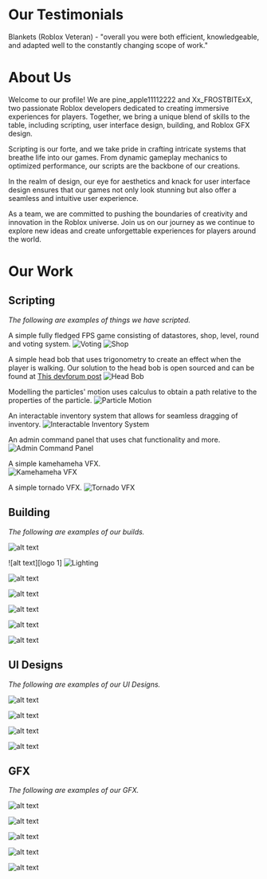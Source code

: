 # Our Testimonials
Blankets (Roblox Veteran) - "overall you were both efficient, knowledgeable, and adapted well to the constantly changing scope of work."

# About Us

Welcome to our profile! We are pine_apple11112222 and Xx_FROSTBITExX, two passionate Roblox developers dedicated to creating immersive experiences for players. Together, we bring a unique blend of skills to the table, including scripting, user interface design, building, and Roblox GFX design.

Scripting is our forte, and we take pride in crafting intricate systems that breathe life into our games. From dynamic gameplay mechanics to optimized performance, our scripts are the backbone of our creations.

In the realm of design, our eye for aesthetics and knack for user interface design ensures that our games not only look stunning but also offer a seamless and intuitive user experience.

As a team, we are committed to pushing the boundaries of creativity and innovation in the Roblox universe. Join us on our journey as we continue to explore new ideas and create unforgettable experiences for players around the world.

# Our Work

## Scripting 
_The following are examples of things we have scripted._

A simple fully fledged FPS game consisting of datastores, shop, level, round  and voting system. 
![Voting](https://github.com/user-attachments/assets/b6acfde7-0432-4d94-8dd8-bc7d45b1d082)
![Shop](https://github.com/user-attachments/assets/e0903ff4-b17f-4d4c-87ac-7e6d5f9ac3fd)


A simple head bob that uses trigonometry to create an effect when the player is walking. 
Our solution to the head bob is open sourced and can be found at [This devforum post](https://devforum.roblox.com/t/creating-steady-camera-head-bob/1510676/3)
![Head Bob](https://github.com/TheRoSpaceOfficial/TheRoSpaceOfficial.github.io/assets/161690494/339dca1e-1ae1-4330-9f4f-0f4b360be6be)

Modelling the particles' motion uses calculus to obtain a path relative to the properties of the particle.
![Particle Motion](https://github.com/TheRoSpaceOfficial/TheRoSpaceOfficial.github.io/assets/161690494/ff83fe70-1581-44d8-91c9-0235421949e4)

An interactable inventory system that allows for seamless dragging of inventory.
![Interactable Inventory System](https://github.com/TheRoSpaceOfficial/TheRoSpaceOfficial.github.io/assets/161690494/5936e35d-c5f0-4328-a3ea-8c91ef86764e)

An admin command panel that uses chat functionality and more.
![Admin Command Panel](https://github.com/TheRoSpaceOfficial/TheRoSpaceOfficial.github.io/assets/161690494/731e7f44-f044-4b49-a3e5-14a4606e783f)

A simple kamehameha VFX.  
![Kamehameha VFX](https://github.com/TheRoSpaceOfficial/TheRoSpaceOfficial.github.io/assets/161690494/7400a8db-969a-448b-b8b8-6c9597d0c9e2)

A simple tornado VFX.
![Tornado VFX](https://github.com/TheRoSpaceOfficial/TheRoSpaceOfficial.github.io/assets/161690494/8d0367fa-9e30-4ce6-8ab8-239a4c5e9f02)

## Building
_The following are examples of our builds._

![alt text][logo]

[logo]: https://github.com/TheRoSpaceOfficial/TheRoSpaceOfficial.github.io/assets/161690494/f63469cd-252c-4b22-8c8f-392506804c64 "High Poly Menu"

![alt text][logo 1]
![Lighting](https://github.com/user-attachments/assets/15eafbeb-6194-48b6-ab98-d19cd33b336f)

![alt text][logo 2]

[logo 2]: https://github.com/TheRoSpaceOfficial/TheRoSpaceOfficial.github.io/assets/161690494/ee717740-70c0-4a5e-8a2c-555d3db7fe42 "Low Poly Islands"

![alt text][logo 3]

[logo 3]: https://github.com/TheRoSpaceOfficial/TheRoSpaceOfficial.github.io/assets/161690494/6cfddc58-50b1-46ba-bc2b-9c04e39b033b "Low Poly Island Hut"

![alt text][logo 4]

[logo 4]: https://github.com/TheRoSpaceOfficial/TheRoSpaceOfficial.github.io/assets/161690494/04575459-51a6-4f5c-bde6-6c410e72a9f5 "Low Poly Island Hut"

![alt text][logo 5]

[logo 5]: https://github.com/TheRoSpaceOfficial/TheRoSpaceOfficial.github.io/assets/161690494/cdedcbdf-3e66-4da6-a4b3-648148dab9f7 "Low Poly Blender Hut"

![alt text][logo 6]

[logo 6]: https://github.com/TheRoSpaceOfficial/TheRoSpaceOfficial.github.io/assets/161690494/4107c2e2-d87b-460e-9222-b8649d5107d3 "Low Poly Sci-Fi Hallway"


## UI Designs
_The following are examples of our UI Designs._

![alt text][logo 7]

[logo 7]: https://github.com/TheRoSpaceOfficial/TheRoSpaceOfficial.github.io/assets/161690494/31f2eed9-51c4-43f6-b0a8-cf800d8aa8e9 "Small UI Icons"

![alt text][logo 8]

[logo 8]: https://github.com/TheRoSpaceOfficial/TheRoSpaceOfficial.github.io/assets/161690494/a793fcfc-2e0d-48d5-a8d8-1b3cc30b5c63 "Currency Icons"

![alt text][logo 9]

[logo 9]: https://github.com/TheRoSpaceOfficial/TheRoSpaceOfficial.github.io/assets/161690494/6a0242fb-1569-403d-89ed-bf8a0e2ad9d9 "Detailed Currency Icons"

![alt text][logo 10]

[logo 10]: https://github.com/TheRoSpaceOfficial/TheRoSpaceOfficial.github.io/assets/161690494/3987b671-6a9a-4325-997c-7e0da9bba3e1 "Pirate Asthetic UI"

## GFX
_The following are examples of our GFX._

![alt text][logo 11]

[logo 11]: https://github.com/TheRoSpaceOfficial/TheRoSpaceOfficial.github.io/assets/161690494/745f6a28-fae0-4fd3-aa61-c78ebce47ee0 "Witched GFX"

![alt text][logo 12]

[logo 12]: https://github.com/TheRoSpaceOfficial/TheRoSpaceOfficial.github.io/assets/161690494/e3f37511-b940-42be-aca2-24e4ddaa73a0 "Hangout Group GFX"

![alt text][logo 13]

[logo 13]: https://github.com/TheRoSpaceOfficial/TheRoSpaceOfficial.github.io/assets/161690494/e1db7c0b-364d-49fb-a706-1e62033690c0 "Hangout Group GFX"

![alt text][logo 14]

[logo 14]: https://github.com/TheRoSpaceOfficial/TheRoSpaceOfficial.github.io/assets/161690494/41f7f1fa-ea6d-4e4d-864c-026df0591f19 "Hangout Group GFX"

![alt text][logo 15]

[logo 15]: https://github.com/TheRoSpaceOfficial/TheRoSpaceOfficial.github.io/assets/161690494/72094158-f576-4115-a399-497326815b44 "Hangout Group GFX"


